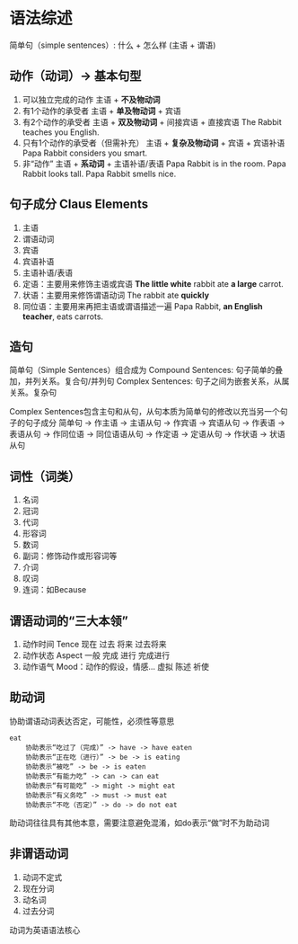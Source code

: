 # 语法综述

简单句（simple sentences）:
    什么 + 怎么样
    (主语 + 谓语)

## 动作（动词）-> 基本句型

1. 可以独立完成的动作
    主语 + **不及物动词**
2. 有1个动作的承受者
    主语 + **单及物动词** + 宾语
3. 有2个动作的承受者
    主语 + **双及物动词** + 间接宾语 + 直接宾语
    The Rabbit teaches you English.
4. 只有1个动作的承受者（但需补充）
    主语 + **复杂及物动词** + 宾语 + 宾语补语
    Papa Rabbit considers you smart.
5. 非“动作”
    主语 + **系动词** + 主语补语/表语
    Papa Rabbit is in the room.
    Papa Rabbit looks tall.
    Papa Rabbit smells nice.

## 句子成分 Claus Elements

1. 主语
2. 谓语动词
3. 宾语
4. 宾语补语
5. 主语补语/表语
6. 定语：主要用来修饰主语或宾语
    **The little white** rabbit ate **a large** carrot.
7. 状语：主要用来修饰谓语动词
    The rabbit ate **quickly**
8. 同位语：主要用来再把主语或谓语描述一遍
    Papa Rabbit, **an English teacher**, eats carrots.

## 造句

简单句（Simple Sentences）组合成为
    Compound Sentences: 句子简单的叠加，并列关系。复合句/并列句
    Complex Sentences: 句子之间为嵌套关系，从属关系。复杂句

Complex Sentences包含主句和从句，从句本质为简单句的修改以充当另一个句子的句子成分
    简单句
    -> 作主语 -> 主语从句
    -> 作宾语 -> 宾语从句
    -> 作表语 -> 表语从句
    -> 作同位语 -> 同位语语从句
    -> 作定语 -> 定语从句
    -> 作状语 -> 状语从句

## 词性（词类）

1. 名词
2. 冠词
3. 代词
4. 形容词
5. 数词
6. 副词：修饰动作或形容词等
7. 介词
8. 叹词
9. 连词：如Because

## 谓语动词的“三大本领”

1. 动作时间 Tence
    现在
    过去
    将来
    过去将来
2. 动作状态 Aspect
    一般
    完成
    进行
    完成进行
3. 动作语气 Mood：动作的假设，情感…
    虚拟
    陈述
    祈使  

## 助动词

协助谓语动词表达否定，可能性，必须性等意思

    eat
        协助表示“吃过了（完成）” -> have -> have eaten
        协助表示“正在吃（进行）” -> be -> is eating
        协助表示“被吃” -> be -> is eaten
        协助表示“有能力吃” -> can -> can eat
        协助表示“有可能吃” -> might -> might eat
        协助表示“有义务吃” -> must -> must eat
        协助表示“不吃（否定）” -> do -> do not eat

助动词往往具有其他本意，需要注意避免混淆，如do表示“做”时不为助动词

## 非谓语动词

1. 动词不定式
2. 现在分词
3. 动名词
4. 过去分词

动词为英语语法核心
